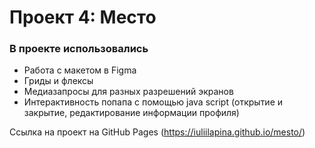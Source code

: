# Проект 4: Место

### В проекте использовались 
* Работа с макетом в Figma 
* Гриды и флексы
* Медиазапросы для разных разрешений экранов
* Интерактивность попапа с помощью java script (открытие и закрытие, редактирование информации профиля)

Ссылка на проект на GitHub Pages (https://iuliilapina.github.io/mesto/)
